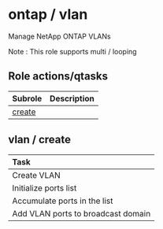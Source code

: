 # ontap / vlan 
Manage NetApp ONTAP VLANs  
  
Note : This role supports multi / looping





## Role actions/qtasks

| Subrole | Description |
| :------ | :---------- |
| [create](#vlan--create) |  |




## vlan / create


| Task |
| :--- |
| Create VLAN |
| Initialize ports list |
| Accumulate ports in the list |
| Add VLAN ports to broadcast domain |




